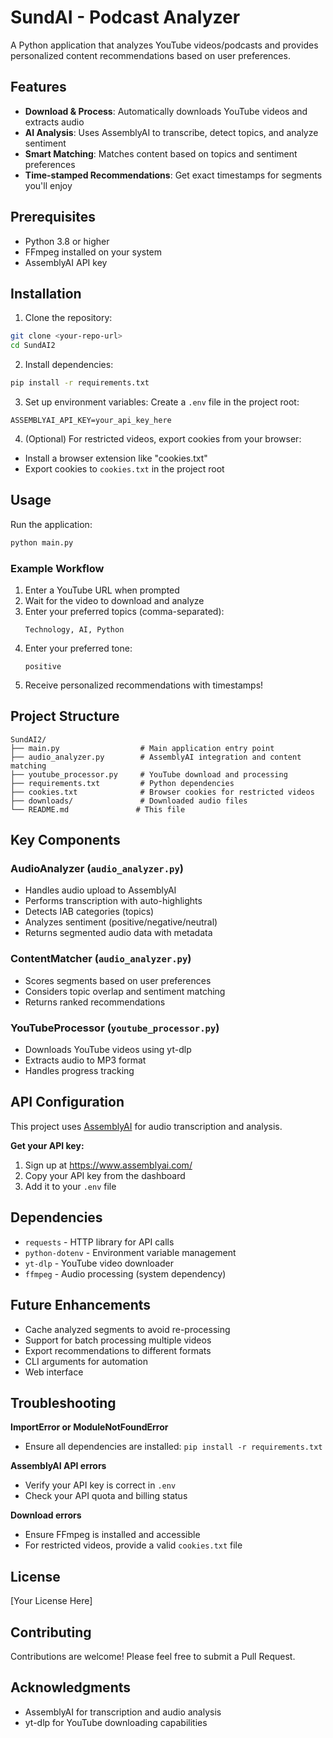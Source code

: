 # SundAI - Podcast Analyzer

A Python application that analyzes YouTube videos/podcasts and provides personalized content recommendations based on user preferences.

## Features

- **Download & Process**: Automatically downloads YouTube videos and extracts audio
- **AI Analysis**: Uses AssemblyAI to transcribe, detect topics, and analyze sentiment
- **Smart Matching**: Matches content based on topics and sentiment preferences
- **Time-stamped Recommendations**: Get exact timestamps for segments you'll enjoy

## Prerequisites

- Python 3.8 or higher
- FFmpeg installed on your system
- AssemblyAI API key

## Installation

1. Clone the repository:
```bash
git clone <your-repo-url>
cd SundAI2
```

2. Install dependencies:
```bash
pip install -r requirements.txt
```

3. Set up environment variables:
Create a `.env` file in the project root:
```
ASSEMBLYAI_API_KEY=your_api_key_here
```

4. (Optional) For restricted videos, export cookies from your browser:
- Install a browser extension like "cookies.txt"
- Export cookies to `cookies.txt` in the project root

## Usage

Run the application:
```bash
python main.py
```

### Example Workflow

1. Enter a YouTube URL when prompted
2. Wait for the video to download and analyze
3. Enter your preferred topics (comma-separated):
   ```
   Technology, AI, Python
   ```
4. Enter your preferred tone:
   ```
   positive
   ```
5. Receive personalized recommendations with timestamps!

## Project Structure

```
SundAI2/
├── main.py                  # Main application entry point
├── audio_analyzer.py        # AssemblyAI integration and content matching
├── youtube_processor.py     # YouTube download and processing
├── requirements.txt         # Python dependencies
├── cookies.txt              # Browser cookies for restricted videos
├── downloads/               # Downloaded audio files
└── README.md               # This file
```

## Key Components

### AudioAnalyzer (`audio_analyzer.py`)
- Handles audio upload to AssemblyAI
- Performs transcription with auto-highlights
- Detects IAB categories (topics)
- Analyzes sentiment (positive/negative/neutral)
- Returns segmented audio data with metadata

### ContentMatcher (`audio_analyzer.py`)
- Scores segments based on user preferences
- Considers topic overlap and sentiment matching
- Returns ranked recommendations

### YouTubeProcessor (`youtube_processor.py`)
- Downloads YouTube videos using yt-dlp
- Extracts audio to MP3 format
- Handles progress tracking

## API Configuration

This project uses [AssemblyAI](https://www.assemblyai.com/) for audio transcription and analysis. 

**Get your API key:**
1. Sign up at https://www.assemblyai.com/
2. Copy your API key from the dashboard
3. Add it to your `.env` file

## Dependencies

- `requests` - HTTP library for API calls
- `python-dotenv` - Environment variable management
- `yt-dlp` - YouTube video downloader
- `ffmpeg` - Audio processing (system dependency)

## Future Enhancements

- Cache analyzed segments to avoid re-processing
- Support for batch processing multiple videos
- Export recommendations to different formats
- CLI arguments for automation
- Web interface

## Troubleshooting

**ImportError or ModuleNotFoundError**
- Ensure all dependencies are installed: `pip install -r requirements.txt`

**AssemblyAI API errors**
- Verify your API key is correct in `.env`
- Check your API quota and billing status

**Download errors**
- Ensure FFmpeg is installed and accessible
- For restricted videos, provide a valid `cookies.txt` file

## License

[Your License Here]

## Contributing

Contributions are welcome! Please feel free to submit a Pull Request.

## Acknowledgments

- AssemblyAI for transcription and audio analysis
- yt-dlp for YouTube downloading capabilities

